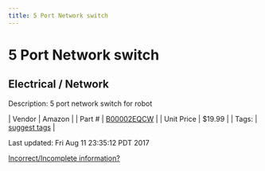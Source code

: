 ```yaml
---
title: 5 Port Network switch
---
```


# 5 Port Network switch
## Electrical / Network
Description: 	5 port network switch for robot 

| Vendor | Amazon | 
| Part # | [B00002EQCW](http://www.amazon.com/NETGEAR-ProSAFE-FS105NA-5-Port-Ethernet/dp/B00002EQCW?ie=UTF8&*Version*=1&*entries*=0) | 
| Unit Price | $19.99 | 
| Tags: | [suggest tags](https://docs.google.com/forms/d/e/1FAIpQLSeWyY8v3RgOty-MyWmh9U0iivNYN_molChYyS-0U-o-kOAv_g/viewform) | 

Last updated: Fri Aug 11 23:35:12 PDT 2017

 [Incorrect/Incomplete information?](https://docs.google.com/forms/d/e/1FAIpQLSeWyY8v3RgOty-MyWmh9U0iivNYN_molChYyS-0U-o-kOAv_g/viewform)